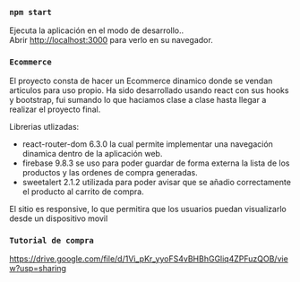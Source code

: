 ### `npm start`

Ejecuta la aplicación en el modo de desarrollo..\
Abrir [http://localhost:3000](http://localhost:3000) para verlo en su navegador.

### `Ecommerce`

El proyecto consta de hacer un Ecommerce dinamico donde se vendan articulos para uso propio. Ha sido desarrollado usando react con sus hooks y bootstrap, fui sumando lo que haciamos clase a clase hasta llegar a realizar el proyecto final.

Librerias utlizadas:

* react-router-dom 6.3.0 la cual permite implementar una navegación dinamica dentro de la aplicación web.
* firebase 9.8.3 se uso para poder guardar de forma externa la lista de los productos y las ordenes de compra generadas.
* sweetalert 2.1.2 utilizada para poder avisar que se añadio correctamente el producto al carrito de compra.

El sitio es responsive, lo que permitira que los usuarios puedan visualizarlo desde un dispositivo movil

### `Tutorial de compra`

https://drive.google.com/file/d/1Vi_pKr_yyoFS4vBHBhGGliq4ZPFuzQOB/view?usp=sharing
